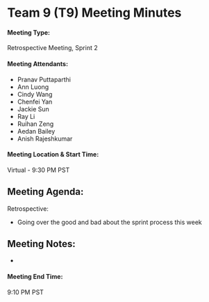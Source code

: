 # Team 9 (T9) Meeting Minutes

#### Meeting Type:
Retrospective Meeting, Sprint 2

#### Meeting Attendants:
* Pranav Puttaparthi
* Ann Luong
* Cindy Wang
* Chenfei Yan
* Jackie Sun 
* Ray Li
* Ruihan Zeng
* Aedan Bailey
* Anish Rajeshkumar

#### Meeting Location & Start Time:
Virtual - 9:30 PM PST

## Meeting Agenda:

Retrospective:
- Going over the good and bad about the sprint process this week

## Meeting Notes:
- 

#### Meeting End Time:
9:10 PM PST
